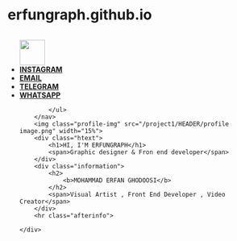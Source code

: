 # erfungraph.github.io
<!DOCTYPE html>
<html lang="en">

<head>
    <meta charset="UTF-8">
    <meta http-equiv="X-UA-Compatible" content="IE=edge">
    <meta name="viewport" content="width=device-width, initial-scale=1.0">
    <title>MacBook</title>
  <style>@font-face {
    font-family: ubunto;
    src: url(/project1/src/font/Ubuntu/Ubuntu-Regular.ttf);
}

* {
    margin: 0;
    padding: 0;
}

body {
    font-family: ubunto;
    vertical-align: top;
}

.main {
    position: absolute;
    top: 0;
    width: 100%;
    height: 8000px;
    background-color: rgb(255, 255, 255);
}

#headerphoto {
    width: 100%;
    position: absolute;
    top: 0;
    z-index: 5;
}

.navigation-bar {
    display: inline-block;
    vertical-align: middle;
    list-style: none;
    opacity: 50%;
    position: fixed;
    top: 0;
    z-index: 100;
    background-color: rgb(255, 255, 255);
    width: 100%;
    height: 25px;
    padding: 20px;
}

.navigation-bar ul {
    vertical-align: middle;
    display: inline-block;
}

.navigation-bar a {
    text-decoration: none;
    color: #222;
    font-size: 20px;
    vertical-align: middle;
}

.navigation-bar {
    display: inline-block;
    vertical-align: middle;
}

.navigation-bar ul b li {
    vertical-align: middle;
    list-style: none;
    display: inline-block;
    width: 150px;
}

.navigation-bar a:hover {
    color: rgb(151, 151, 151);
}

.navigation-bar img {
    margin-right: 40px;
    display: inline-block;
    vertical-align: middle;
}

.profile-img {
    z-index: 7;
    position: relative;
    top: 10%;
    margin-left: 42.8%;
    margin-right: auto;
}

.htext {
    font-size: 34px;
    z-index: 8;
    position: relative;
    top: 2%;
    text-align: center;
    color: #fff;
    margin-left: 0;
    margin-right: 0;
    animation-name: htext;
    animation-duration: 1s;
    animation-timing-function: ease;
    animation-delay: 0s;
    animation-direction: alternate;
}

@keyframes htext {
    from {
        top: 2.5%;
        color: rgba(255, 255, 255, 0);
    }
    to {
        top: 2%;
        color: rgba(255, 255, 255, 1);
    }
}

.htext span {
    font-size: 30px;
}

.information {
    position: relative;
    top: 10.5%;
    left: 29.4%;
    text-align: center;
    width: 40%;
    height: auto;
}

.information h2 {
    font-size: 27px;
    margin-bottom: 8px;
}

.information span {
    color: rgb(177, 177, 177);
    font-size: 23px;
}

.afterinfo {
    margin-left: auto;
    margin-right: auto;
    position: relative;
    top: 11.5%;
    border: none;
    background-color: black;
    height: 4px;
    width: 14%;
    margin-top: 3%;
    margin-bottom: 4%;
}</style>
</head>

<body>
    <div class="main">
        <img id="headerphoto" src="/project1/HEADER/header photo.jpg" alt="">
        <nav class="navigation-bar">
            <ul>
                <img src="/project1/HEADER/LOGO.png" width="50px">
                <b><li><a href="https://instagram.com/erfungraph">INSTAGRAM</a></li>
                <li><a href="mailto:/efungraph@gmail.com">EMAIL</a></li>
                <li><a href="https://t.me/erfungraph">TELEGRAM</a></li>
                <li><a href="https://wa.me/+989162630612">WHATSAPP</a></li></b>

            </ul>
        </nav>
        <img class="profile-img" src="/project1/HEADER/profile image.png" width="15%">
        <div class="htext">
            <h1>HI, I'M ERFUNGRAPH</h1>
            <span>Graphic designer & Fron end developer</span>
        </div>
        <div class="information">
            <h2>
                <b>MOHAMMAD ERFAN GHODOOSI</b>
            </h2>
            <span>Visual Artist , Front End Developer , Video Creator</span>
        </div>
        <hr class="afterinfo">

    </div>
</body>

</html>

